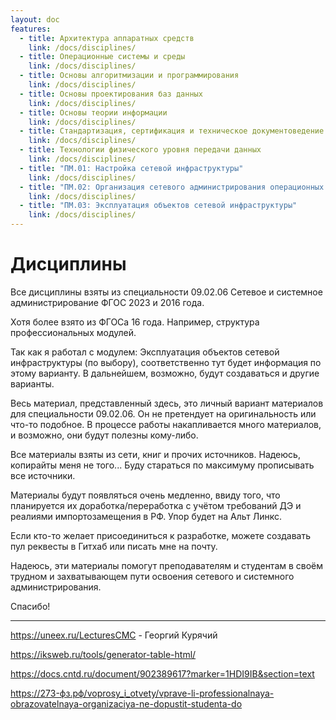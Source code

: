 ```yaml
---
layout: doc
features:
  - title: Архитектура аппаратных средств
    link: /docs/disciplines/
  - title: Операционные системы и среды
    link: /docs/disciplines/
  - title: Основы алгоритмизации и программирования
    link: /docs/disciplines/
  - title: Основы проектирования баз данных
    link: /docs/disciplines/
  - title: Основы теории информации
    link: /docs/disciplines/
  - title: Стандартизация, сертификация и техническое документоведение
    link: /docs/disciplines/
  - title: Технологии физического уровня передачи данных
    link: /docs/disciplines/
  - title: "ПМ.01: Настройка сетевой инфраструктуры"
    link: /docs/disciplines/
  - title: "ПМ.02: Организация сетевого администрирования операционных систем"
    link: /docs/disciplines/
  - title: "ПМ.03: Эксплуатация объектов сетевой инфраструктуры"
    link: /docs/disciplines/
---
```

<!-- features выключил, ибо выглядит некрасиво-->

# Дисциплины

Все дисциплины взяты из специальности 09.02.06 Сетевое и системное администрирование ФГОС 2023 и 2016 года.

Хотя более взято из ФГОСа 16 года. Например, структура профессиональных модулей.

Так как я работал с модулем: Эксплуатация объектов сетевой инфраструктуры (по выбору), соответственно тут будет информация по этому варианту. В дальнейшем, возможно, будут создаваться и другие варианты.

Весь материал, представленный здесь, это личный вариант материалов для специальности 09.02.06. Он не претендует на оригинальность или что-то подобное. В процессе работы накапливается много материалов, и возможно, они будут полезны кому-либо.

Все материалы взяты из сети, книг и прочих источников. Надеюсь, копирайты меня не того... Буду стараться по максимуму прописывать все источники.

Материалы будут появляться очень медленно, ввиду того, что планируется их доработка/переработка с учётом требований ДЭ и реалиями импортозамещения в РФ. Упор будет на Альт Линкс. 

Если кто-то желает присоединиться к разработке, можете создавать пул реквесты в Гитхаб или писать мне на почту.

Надеюсь, эти материалы помогут преподавателям и студентам в своём трудном и захватывающем пути освоения сетевого и системного администрирования. 

Спасибо!

___

https://uneex.ru/LecturesCMC - Георгий Курячий 

https://iksweb.ru/tools/generator-table-html/

https://docs.cntd.ru/document/902389617?marker=1HDI9IB&section=text

https://273-фз.рф/voprosy_i_otvety/vprave-li-professionalnaya-obrazovatelnaya-organizaciya-ne-dopustit-studenta-do